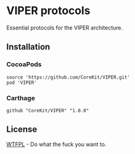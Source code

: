 # VIPER protocols

Essential protocols for the VIPER architecture.



## Installation



### CocoaPods

```
source 'https://github.com/CoreKit/VIPER.git'
pod 'VIPER'
```



### Carthage

```
github "CoreKit/VIPER" "1.0.0"
```



## License

[WTFPL](LICENSE) - Do what the fuck you want to.
